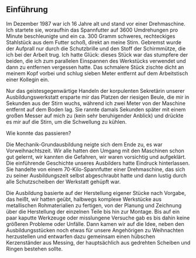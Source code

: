 ## Einführung

Im Dezember 1987 war ich 16 Jahre alt und stand vor einer Drehmaschine. Ich startete sie, woraufhin das Spannfutter auf 3600 Umdrehungen pro Minute beschleunigte und ein ca. 300 Gramm schweres, rechteckiges Stahlstück aus dem Futter schoß, direkt an meine Stirn. Gebremst wurde der Aufprall nur durch die Schutzbrille und den Stoff der Schirmmütze, die ich bei der Arbeit trug. Ich hatte Glück: dieses Stück war das stumpfere der beiden, die ich zum parallelen Einspannen des Werkstücks verwendet und dann zu entfernen vergessen hatte. Das schmalere Stück zischte dicht an meinem Kopf vorbei und schlug sieben Meter entfernt auf dem Arbeitstisch einer Kollegin ein.

Nur das geistesgegenwärtige Handeln der korpulenten Sekretärin unserer Ausbildungswerkstatt ersparte mir das Platzen der riesigen Beule, die mir in Sekunden aus der Stirn wuchs, während ich zwei Meter von der Maschine entfernt auf dem Boden lag. Sie rannte damals Sekunden später mit einem großen Messer auf mich zu (kein sehr beruhigender Anblick) und drückte es mir auf die Stirn, um die Schwellung zu kühlen. 

Wie konnte das passieren?

Die Mechanik-Grundausbildung neigte sich dem Ende zu, es war Vorweihnachtszeit. Wir alle hatten den Umgang mit den Maschinen schon gut gelernt, wir kannten die Gefahren, wir waren vorsichtig und aufgeklärt. Die einführende Geschichte unseres Ausbilders hatte Eindruck hinterlassen. Sie handelte von einem 70-Kilo-Spannfutter einer Drehmaschine, das sich zu seiner Ausbildungszeit selbst abgeschraubt hatte und dann lustig durch alle Schutzscheiben der Werkstatt gehüpft war.

Die Ausbildung basierte auf der Herstellung eigener Stücke nach Vorgabe, das heißt, wir hatten geübt, halbwegs komplexe Werkstücke aus metallischen Rohmaterialien zu fertigen, von der Planung und Zeichnung über die Herstellung der einzelnen Teile bis hin zur Montage. Bis auf ein paar kaputte Werkzeuge oder misslungene Versuche gab es bis dahin keine größeren Probleme oder Unfälle. Dann kamen wir auf die Idee, neben den Ausbildungsstücken noch etwas für unsere Angehörigen zu Weihnachten herzustellen und entwarfen dazu gemeinsam einen hübschen Kerzenständer aus Messing, der hauptsächlich aus gedrehten Scheiben und Ringen bestehen sollte. 
